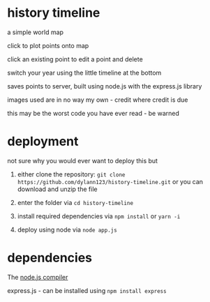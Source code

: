 # history timeline

a simple world map

click to plot points onto map

click an existing point to edit a point and delete

switch your year using the little timeline at the bottom

saves points to server, built using node.js with the express.js library

images used are in no way my own - credit where credit is due

this may be the worst code you have ever read - be warned

# deployment
not sure why you would ever want to deploy this but

1. either clone the repository:
`git clone https://github.com/dylann123/history-timeline.git`
or you can download and unzip the file

2. enter the folder via `cd history-timeline`

3. install required dependencies via `npm install` or `yarn -i`

4. deploy using node via `node app.js`

# dependencies

The [node.js compiler](https://nodejs.org/en/download/)

express.js - can be installed using `npm install express`